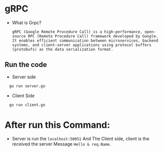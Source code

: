 # gRPC 

 - What is Grpc?
   
   `
    gRPC (Google Remote Procedure Call) is a high-performance, open-source RPC (Remote Procedure Call) framework developed by Google. It enables efficient communication between microservices, backend systems, and client-server applications using protocol buffers (protobufs) as the data serialization format.
   `

## Run the code 

 - Server side
```bash
  go run server.go
```

- Client Side
```bash
  go run client.go
```

# After run this Command:

- Server is run the `localhost:50051` And The Client side, client is the received the server Message `Hello & req.Name`. 

